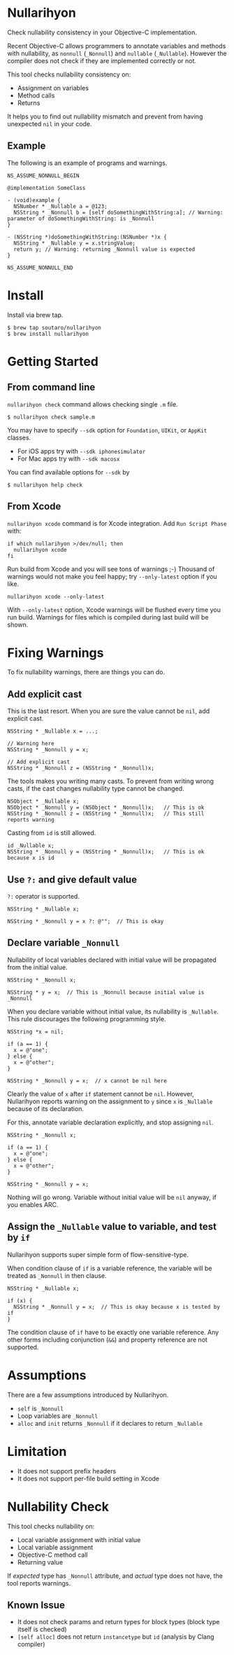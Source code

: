 # Nullarihyon

Check nullability consistency in your Objective-C implementation.

Recent Objective-C allows programmers to annotate variables and methods with nullability, as `nonnull` (`_Nonnull`) and `nullable` (`_Nullable`).
However the compiler does not check if they are implemented correctly or not.

This tool checks nullability consistency on:

* Assignment on variables
* Method calls
* Returns

It helps you to find out nullability mismatch and prevent from having unexpected `nil` in your code.

## Example

The following is an example of programs and warnings.

```objc
NS_ASSUME_NONNULL_BEGIN

@implementation SomeClass

- (void)example {
  NSNumber * _Nullable a = @123;
  NSString * _Nonnull b = [self doSomethingWithString:a]; // Warning: parameter of doSomethingWithString: is _Nonnull
}

- (NSString *)doSomethingWithString:(NSNumber *)x {
  NSString * _Nullable y = x.stringValue;
  return y; // Warning: returning _Nonnull value is expected
}

NS_ASSUME_NONNULL_END
```

# Install

Install via brew tap.

```
$ brew tap soutaro/nullarihyon
$ brew install nullarihyon
```

# Getting Started

## From command line

`nullarihyon check` command allows checking single `.m` file.

```
$ nullarihyon check sample.m
```

You may have to specify `--sdk` option for `Foundation`, `UIKit`, or `AppKit` classes.

* For iOS apps try with `--sdk iphonesimulator`
* For Mac apps try with `--sdk macosx`

You can find available options for `--sdk` by

```
$ nullarihyon help check
```

## From Xcode

`nullarihyon xcode` command is for Xcode integration.
Add `Run Script Phase` with:

```
if which nullarihyon >/dev/null; then
  nullarihyon xcode
fi
```

Run build from Xcode and you will see tons of warnings ;-)
Thousand of warnings would not make you feel happy; try `--only-latest` option if you like.

```
nullarihyon xcode --only-latest
```

With `--only-latest` option, Xcode warnings will be flushed every time you run build.
Warnings for files which is compiled during last build will be shown.

# Fixing Warnings

To fix nullability warnings, there are things you can do.

## Add explicit cast

This is the last resort.
When you are sure the value cannot be `nil`, add explicit cast.

```objc
NSString * _Nullable x = ...;

// Warning here
NSString * _Nonnull y = x;

// Add explicit cast
NSString * _Nonnull z = (NSString * _Nonnull)x;
```

The tools makes you writing many casts.
To prevent from writing wrong casts, if the cast changes nullability type cannot be changed.

```
NSObject * _Nullable x;
NSObject * _Nonnull y = (NSObject * _Nonnull)x;   // This is ok
NSString * _Nonnull z = (NSString * _Nonnull)x;   // This still reports warning
```

Casting from `id` is still allowed.

```
id _Nullable x;
NSString * _Nonnull y = (NSString * _Nonnull)x;   // This is ok because x is id
```

## Use `?:` and give default value

`?:` operator is supported.

```objc
NSString * _Nullable x;

NSString * _Nonnull y = x ?: @"";  // This is okay
```

## Declare variable `_Nonnull`

Nullability of local variables declared with initial value will be propagated from the initial value.

```objc
NSString * _Nonnull x;

NSString * y = x;  // This is _Nonnull because initial value is _Nonnull
```

When you declare variable without initial value, its nullability is `_Nullable`.
This rule discourages the following programming style.

```objc
NSString *x = nil;

if (a == 1) {
  x = @"one";
} else {
  x = @"other";
}

NSString * _Nonnull y = x;  // x cannot be nil here
```

Clearly the value of `x` after `if` statement cannot be `nil`.
However, Nullarihyon reports warning on the assignment to `y` since `x` is `_Nullable` because of its declaration.

For this, annotate variable declaration explicitly, and stop assigning `nil`.

```objc
NSString * _Nonnull x;

if (a == 1) {
  x = @"one";
} else {
  x = @"other";
}

NSString * _Nonnull y = x;
```

Nothing will go wrong.
Variable without initial value will be `nil` anyway, if you enables ARC.

## Assign the `_Nullable` value to variable, and test by `if`

Nullarihyon supports super simple form of flow-sensitive-type.

When condition clause of `if` is a variable reference, the variable will be treated as `_Nonnull` in then clause.

```objc
NSString * _Nullable x;

if (x) {
  NSString * _Nonnull y = x;  // This is okay because x is tested by if
}
```

The condition clause of `if` have to be exactly one variable reference.
Any other forms including conjunction (`&&`) and property reference are not supported.

# Assumptions

There are a few assumptions introduced by Nullarihyon.

* `self` is `_Nonnull`
* Loop variables are `_Nonnull`
* `alloc` and `init` returns `_Nonnull` if it declares to return `_Nullable`

# Limitation

* It does not support prefix headers
* It does not support per-file build setting in Xcode

# Nullability Check

This tool checks nullability on:

* Local variable assignment with initial value
* Local variable assignment
* Objective-C method call
* Returning value

If *expected* type has `_Nonnull` attribute, and *actual* type does not have, the tool reports warnings.

## Known Issue

* It does not check params and return types for block types (block type itself is checked)
* `[self alloc]` does not return `instancetype` but `id` (analysis by Clang compiler)
